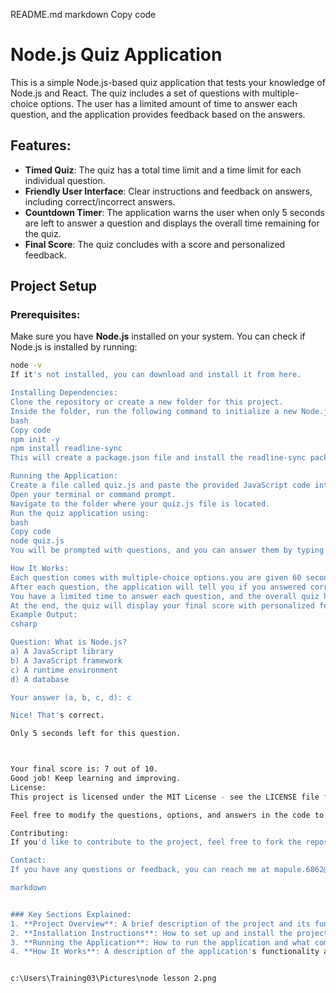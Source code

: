 README.md
markdown
Copy code
# Node.js Quiz Application

This is a simple Node.js-based quiz application that tests your knowledge of Node.js and React. The quiz includes a set of questions with multiple-choice options. The user has a limited amount of time to answer each question, and the application provides feedback based on the answers.

## Features:
- **Timed Quiz**: The quiz has a total time limit and a time limit for each individual question.
- **Friendly User Interface**: Clear instructions and feedback on answers, including correct/incorrect answers.
- **Countdown Timer**: The application warns the user when only 5 seconds are left to answer a question and displays the overall time remaining for the quiz.
- **Final Score**: The quiz concludes with a score and personalized feedback.

## Project Setup

### Prerequisites:
Make sure you have **Node.js** installed on your system. You can check if Node.js is installed by running:

```bash
node -v
If it's not installed, you can download and install it from here.

Installing Dependencies:
Clone the repository or create a new folder for this project.
Inside the folder, run the following command to initialize a new Node.js project and install the necessary dependencies:
bash
Copy code
npm init -y
npm install readline-sync
This will create a package.json file and install the readline-sync package, which is used to read user input.

Running the Application:
Create a file called quiz.js and paste the provided JavaScript code into it.
Open your terminal or command prompt.
Navigate to the folder where your quiz.js file is located.
Run the quiz application using:
bash
Copy code
node quiz.js
You will be prompted with questions, and you can answer them by typing a, b, c, or d.

How It Works:
Each question comes with multiple-choice options.you are given 60 seconds to answer each question
After each question, the application will tell you if you answered correctly or incorrectly.
You have a limited time to answer each question, and the overall quiz has a time limit.
At the end, the quiz will display your final score with personalized feedback.
Example Output:
csharp

Question: What is Node.js?
a) A JavaScript library
b) A JavaScript framework
c) A runtime environment
d) A database

Your answer (a, b, c, d): c

Nice! That's correct.

Only 5 seconds left for this question.



Your final score is: 7 out of 10.
Good job! Keep learning and improving.
License:
This project is licensed under the MIT License - see the LICENSE file for details.

Feel free to modify the questions, options, and answers in the code to create your own quiz or expand it!

Contributing:
If you'd like to contribute to the project, feel free to fork the repository, make changes, and create a pull request. Any contributions, improvements, or suggestions are welcome!

Contact:
If you have any questions or feedback, you can reach me at mapule.6862@gmail.com.

markdown


### Key Sections Explained:
1. **Project Overview**: A brief description of the project and its functionality.
2. **Installation Instructions**: How to set up and install the project.
3. **Running the Application**: How to run the application and what commands to use.
4. **How It Works**: A description of the application's functionality and example output.


c:\Users\Training03\Pictures\node lesson 2.png


